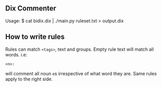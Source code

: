 Dix Commenter
-------------

Usage:
    $ cat bidix.dix | ./main.py ruleset.txt > output.dix

How to write rules
------------------

Rules can match `<tags>`, text and groups.
Empty rule text will match all words.
i.e:

    <n>:

will comment all noun `e`s irrespective of what word they are. Same rules apply to the right side.
